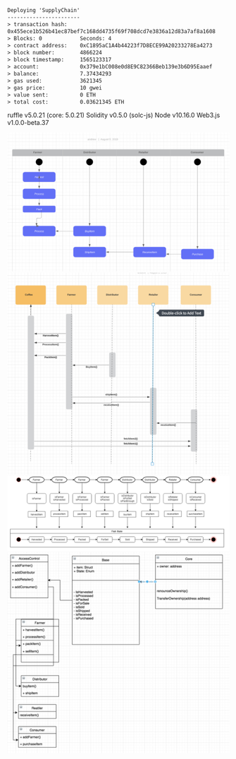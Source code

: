    ``` 
   Deploying 'SupplyChain'
   -----------------------
   > transaction hash:    0x455ece1b526b41ec87bef7c168dd4735f69f708dcd7e3836a12d83a7af8a1608
   > Blocks: 0            Seconds: 4
   > contract address:    0xC1895aC1A4b44223f7D8ECE99A20233278Ea4273
   > block number:        4866224
   > block timestamp:     1565123317
   > account:             0x379e1bC008e0d8E9C82366Beb139e3b6D95Eaaef
   > balance:             7.37434293
   > gas used:            3621345
   > gas price:           10 gwei
   > value sent:          0 ETH
   > total cost:          0.03621345 ETH
   ```


ruffle v5.0.21 (core: 5.0.21)
Solidity v0.5.0 (solc-js)
Node v10.16.0
Web3.js v1.0.0-beta.37

![activity](./Activity.png)
![sequence](./Sequence.png)
![state](./State.png)
![modeling](./Modeling.png)